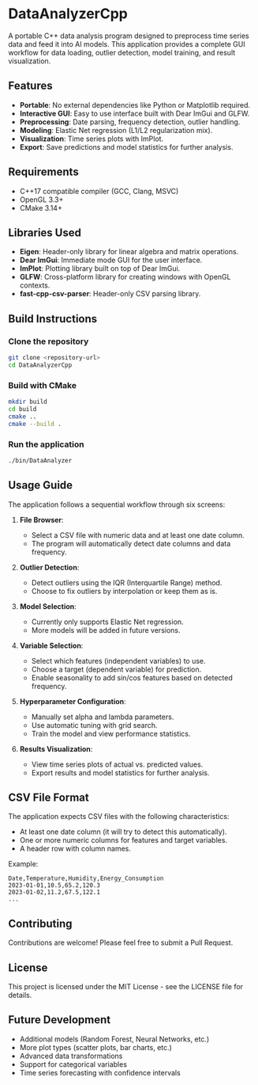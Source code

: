 # DataAnalyzerCpp

A portable C++ data analysis program designed to preprocess time series data and feed it into AI models. This application provides a complete GUI workflow for data loading, outlier detection, model training, and result visualization.

## Features

- **Portable**: No external dependencies like Python or Matplotlib required.
- **Interactive GUI**: Easy to use interface built with Dear ImGui and GLFW.
- **Preprocessing**: Date parsing, frequency detection, outlier handling.
- **Modeling**: Elastic Net regression (L1/L2 regularization mix).
- **Visualization**: Time series plots with ImPlot.
- **Export**: Save predictions and model statistics for further analysis.

## Requirements

- C++17 compatible compiler (GCC, Clang, MSVC)
- OpenGL 3.3+
- CMake 3.14+

## Libraries Used

- **Eigen**: Header-only library for linear algebra and matrix operations.
- **Dear ImGui**: Immediate mode GUI for the user interface.
- **ImPlot**: Plotting library built on top of Dear ImGui.
- **GLFW**: Cross-platform library for creating windows with OpenGL contexts.
- **fast-cpp-csv-parser**: Header-only CSV parsing library.

## Build Instructions

### Clone the repository

```bash
git clone <repository-url>
cd DataAnalyzerCpp
```

### Build with CMake

```bash
mkdir build
cd build
cmake ..
cmake --build .
```

### Run the application

```bash
./bin/DataAnalyzer
```

## Usage Guide

The application follows a sequential workflow through six screens:

1. **File Browser**:
   - Select a CSV file with numeric data and at least one date column.
   - The program will automatically detect date columns and data frequency.

2. **Outlier Detection**:
   - Detect outliers using the IQR (Interquartile Range) method.
   - Choose to fix outliers by interpolation or keep them as is.

3. **Model Selection**:
   - Currently only supports Elastic Net regression.
   - More models will be added in future versions.

4. **Variable Selection**:
   - Select which features (independent variables) to use.
   - Choose a target (dependent variable) for prediction.
   - Enable seasonality to add sin/cos features based on detected frequency.

5. **Hyperparameter Configuration**:
   - Manually set alpha and lambda parameters.
   - Use automatic tuning with grid search.
   - Train the model and view performance statistics.

6. **Results Visualization**:
   - View time series plots of actual vs. predicted values.
   - Export results and model statistics for further analysis.

## CSV File Format

The application expects CSV files with the following characteristics:
- At least one date column (it will try to detect this automatically).
- One or more numeric columns for features and target variables.
- A header row with column names.

Example:
```
Date,Temperature,Humidity,Energy_Consumption
2023-01-01,10.5,65.2,120.3
2023-01-02,11.2,67.5,122.1
...
```

## Contributing

Contributions are welcome! Please feel free to submit a Pull Request.

## License

This project is licensed under the MIT License - see the LICENSE file for details.

## Future Development

- Additional models (Random Forest, Neural Networks, etc.)
- More plot types (scatter plots, bar charts, etc.)
- Advanced data transformations
- Support for categorical variables
- Time series forecasting with confidence intervals 